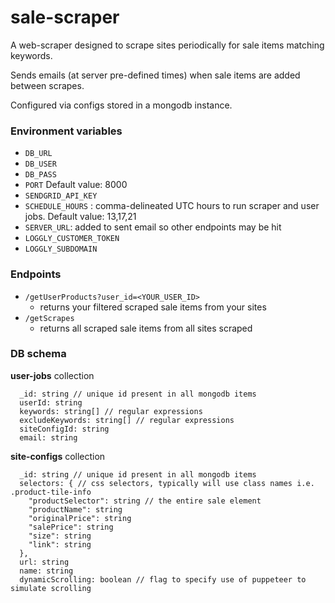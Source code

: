 # sale-scraper

A web-scraper designed to scrape sites periodically for sale items matching keywords.

Sends emails (at server pre-defined times) when sale items are added between scrapes.

Configured via configs stored in a mongodb instance.

### Environment variables
- `DB_URL`
- `DB_USER`
- `DB_PASS`
- `PORT` Default value: 8000
- `SENDGRID_API_KEY`
- `SCHEDULE_HOURS` : comma-delineated UTC hours to run scraper and user jobs. Default value: 13,17,21
- `SERVER_URL`: added to sent email so other endpoints may be hit
- `LOGGLY_CUSTOMER_TOKEN`
- `LOGGLY_SUBDOMAIN`

### Endpoints

- `/getUserProducts?user_id=<YOUR_USER_ID>`
  - returns your filtered scraped sale items from your sites
- `/getScrapes`
  - returns all scraped sale items from all sites scraped

### DB schema

**user-jobs** collection
```
  _id: string // unique id present in all mongodb items
  userId: string
  keywords: string[] // regular expressions
  excludeKeywords: string[] // regular expressions
  siteConfigId: string
  email: string
```

**site-configs** collection
```
  _id: string // unique id present in all mongodb items
  selectors: { // css selectors, typically will use class names i.e. .product-tile-info
    "productSelector": string // the entire sale element
    "productName": string
    "originalPrice": string
    "salePrice": string
    "size": string
    "link": string
  },
  url: string
  name: string
  dynamicScrolling: boolean // flag to specify use of puppeteer to simulate scrolling
```